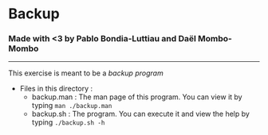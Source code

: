 # Backup
### Made with <3 by Pablo Bondia-Luttiau and Daël Mombo-Mombo
--------
This exercise is meant to be a _backup program_

- Files in this directory : 
	- backup.man : The man page of this program. You can view it by typing ``man ./backup.man``
	- backup.sh  : The program. You can execute it and view the help by typing ``./backup.sh -h``

